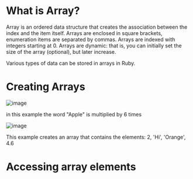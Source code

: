 # What is Array?

Array is an ordered data structure that creates
the association between the index and the item itself.
Arrays are enclosed in square brackets, enumeration
items are separated by commas. Arrays are indexed with integers starting at 0.
Arrays are dynamic: that is, you can initially set
the size of the array (optional), but later
increase.


Various types of data can be stored in arrays in Ruby.

# Creating Arrays

![image](https://user-images.githubusercontent.com/70141250/126281862-c6cd212f-3eac-4b4d-8dac-40375111541b.png)

in this example the word "Apple" is multiplied by 6 times

![image](https://user-images.githubusercontent.com/70141250/126282143-dc4b693d-52c4-4a7f-8f7a-d23114d583ed.png)

This example creates an array that contains the elements: 2, 'Hi', 'Orange', 4.6


# Accessing array elements
